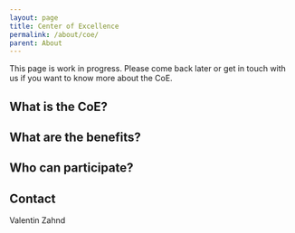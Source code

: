 ```yaml
---
layout: page
title: Center of Excellence
permalink: /about/coe/
parent: About
---
```


This page is work in progress. Please come back later or get in touch with us if you want to know more about the CoE.

<h2>What is the CoE?</h2>

<h2>What are the benefits?</h2>


<h2>Who can participate?</h2>


<h2>Contact</h2>
Valentin Zahnd

